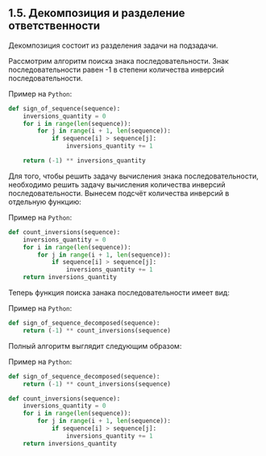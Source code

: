## 1.5. Декомпозиция и разделение ответственности

Декомпозиция состоит из разделения задачи на подзадачи.

Рассмотрим алгоритм поиска знака последовательности. Знак последовательности равен -1 в степени количества инверсий последовательности.

Пример на `Python`:

```py
def sign_of_sequence(sequence):
    inversions_quantity = 0
    for i in range(len(sequence)):
        for j in range(i + 1, len(sequence)):
            if sequence[i] > sequence[j]:
                inversions_quantity += 1

    return (-1) ** inversions_quantity
```

Для того, чтобы решить задачу вычисления знака последовательности, необходимо решить задачу вычисления количества инверсий последовательности. Вынесем подсчёт количества инверсий в отдельную функцию:

Пример на `Python`:

```py
def count_inversions(sequence):
    inversions_quantity = 0
    for i in range(len(sequence)):
        for j in range(i + 1, len(sequence)):
            if sequence[i] > sequence[j]:
                inversions_quantity += 1
    return inversions_quantity
```

Теперь функция поиска занака последовательности имеет вид:

Пример на `Python`:

```py
def sign_of_sequence_decomposed(sequence):
    return (-1) ** count_inversions(sequence)
```

Полный алгоритм выглядит следующим образом:

Пример на `Python`:

```py
def sign_of_sequence_decomposed(sequence):
    return (-1) ** count_inversions(sequence)

def count_inversions(sequence):
    inversions_quantity = 0
    for i in range(len(sequence)):
        for j in range(i + 1, len(sequence)):
            if sequence[i] > sequence[j]:
                inversions_quantity += 1
    return inversions_quantity
```
